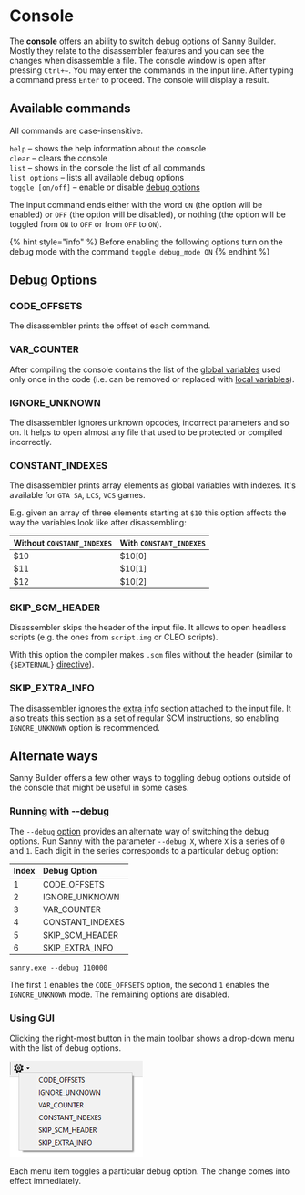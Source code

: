 # Console

The **console** offers an ability to switch debug options of Sanny Builder. Mostly they relate to the disassembler features and you can see the changes when disassemble a file. The console window is open after pressing `Ctrl+~`. You may enter the commands in the input line. After typing a command press  `Enter` to proceed. The console will display a result.

## Available commands 

All commands are case-insensitive.

`help` – shows the help information about the console  
`clear` – clears the console  
`list` – shows in the console the list of all commands  
`list options` – lists all available debug options  
`toggle [on/off]` – enable or disable [debug options](console.md#debug-options)

The input command ends either with the word `ON` \(the option will be enabled\) or `OFF` \(the option will be disabled\), or nothing \(the option will be toggled from `ON` to `OFF` or from `OFF` to `ON`\).

{% hint style="info" %}
Before enabling the following options turn on the debug mode with the command `toggle debug_mode ON`
{% endhint %}

## Debug Options

### CODE\_OFFSETS

The disassembler prints the offset of each command.

### VAR\_COUNTER

After compiling the console contains the list of the [global variables](coding/variables.md#global-variables) used only once in the code \(i.e. can be removed or replaced with [local variables](coding/variables.md#local-variables)\).

### IGNORE\_UNKNOWN

The disassembler ignores unknown opcodes, incorrect parameters and so on. It helps to open almost any file that used to be protected or compiled incorrectly.

### CONSTANT\_INDEXES

The disassembler prints array elements as global variables with indexes. It's available for `GTA SA`, `LCS`, `VCS` games.

E.g. given an array of three elements starting at `$10` this option affects the way the variables look like after disassembling:

| Without `CONSTANT_INDEXES` | With `CONSTANT_INDEXES` |
| :--- | :--- |
| $10 | $10\[0\] |
| $11 | $10\[1\] |
| $12 | $10\[2\] |

### SKIP\_SCM\_HEADER

Disassembler skips the header of the input file. It allows to open headless scripts \(e.g. the ones from `script.img` or CLEO scripts\). 

With this option the compiler makes `.scm` files without the header \(similar to `{$EXTERNAL}` [directive](coding/directives.md#usdexternal)\).

### SKIP\_EXTRA\_INFO

The disassembler ignores the [extra info](options/general.md#add-extra-info-to-scm) section attached to the input file. It also treats this section as a set of regular SCM instructions, so enabling `IGNORE_UNKNOWN` option is recommended.

## Alternate ways

Sanny Builder offers a few other ways to toggling debug options outside of the console that might be useful in some cases.

### Running with --debug

The `--debug` [option](cli.md#debug) provides an alternate way of switching the debug options. Run Sanny with the parameter `--debug X`, where `X` is a series of `0` and `1`.  Each digit in the series corresponds to a particular debug option:

| Index | Debug Option |
| :--- | :--- |
| 1 | CODE\_OFFSETS |
| 2 | IGNORE\_UNKNOWN |
| 3 | VAR\_COUNTER |
| 4 | CONSTANT\_INDEXES |
| 5 | SKIP\_SCM\_HEADER |
| 6 | SKIP\_EXTRA\_INFO |

```text
sanny.exe --debug 110000
```

The first `1` enables the `CODE_OFFSETS` option, the second `1` enables the `IGNORE_UNKNOWN` mode. The remaining options are disabled.

### Using GUI

Clicking the right-most button in the main toolbar shows a drop-down menu with the list of debug options.

![](.gitbook/assets/sb-debug-options-dropdown.png)

Each menu item toggles a particular debug option. The change comes into effect immediately.

